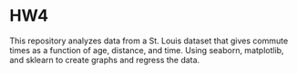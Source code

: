 # HW4
This repository analyzes data from a St. Louis dataset that gives commute times as a function of age, distance, and time. Using seaborn, matplotlib, and sklearn to create graphs and regress the data. 
